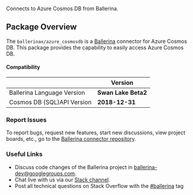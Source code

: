 Connects to Azure Cosmos DB from Ballerina.

## Package Overview

The `ballerinax/azure_cosmosdb` is a [Ballerina](https://ballerina.io/) connector for Azure Cosmos DB.
This package provides the capability to easily access Azure Cosmos DB. 

#### Compatibility
|                               | Version               |
|-------------------------------|-----------------------|
| Ballerina Language Version    | **Swan Lake Beta2**   |
| Cosmos DB (SQL)API Version    | **2018-12-31**        |

### Report Issues
To report bugs, request new features, start new discussions, view project boards, etc., go to the [Ballerina connector repository](https://github.com/ballerina-platform/module-ballerinax-azure-cosmosdb).
### Useful Links
- Discuss code changes of the Ballerina project in [ballerina-dev@googlegroups.com](mailto:ballerina-dev@googlegroups.com).
- Chat live with us via our [Slack channel](https://ballerina.io/community/slack/).
- Post all technical questions on Stack Overflow with the [#ballerina](https://stackoverflow.com/questions/tagged/ballerina) tag

